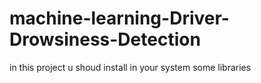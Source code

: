 # machine-learning-Driver-Drowsiness-Detection
in this project u shoud install in your system some libraries 
